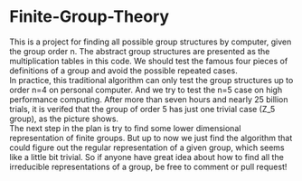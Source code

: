 # Finite-Group-Theory
This is a project for finding all possible group structures by computer, given the group order n. The abstract group structures are presented as the multiplication tables in this code. We should test the famous four pieces of definitions of a group and avoid the possible repeated cases.<br>
In practice, this traditional algorithm can only test the group structures up to order n=4 on personal computer. And we try to test the n=5 case on high performance computing. After more than seven hours and nearly 25 billion trials, it is verifed that the group of order 5 has just one trivial case (Z_5 group), as the picture shows.<br>
The next step in the plan is try to find some lower dimensional representation of finite groups. But up to now we just find the algorithm that could figure out the regular representation of a given group, which seems like a little bit trivial. So if anyone have great idea about how to find all the irreducible representations of a group, be free to comment or pull request!

